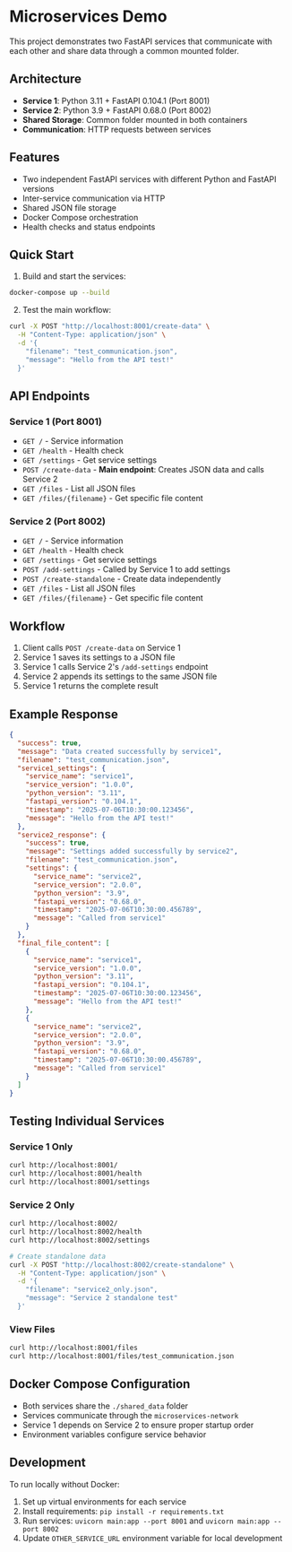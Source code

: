 # Microservices Demo

This project demonstrates two FastAPI services that communicate with each other and share data through a common mounted folder.

## Architecture

- **Service 1**: Python 3.11 + FastAPI 0.104.1 (Port 8001)
- **Service 2**: Python 3.9 + FastAPI 0.68.0 (Port 8002)
- **Shared Storage**: Common folder mounted in both containers
- **Communication**: HTTP requests between services

## Features

- Two independent FastAPI services with different Python and FastAPI versions
- Inter-service communication via HTTP
- Shared JSON file storage
- Docker Compose orchestration
- Health checks and status endpoints

## Quick Start

1. Build and start the services:

```bash
docker-compose up --build
```

2. Test the main workflow:

```bash
curl -X POST "http://localhost:8001/create-data" \
  -H "Content-Type: application/json" \
  -d '{
    "filename": "test_communication.json",
    "message": "Hello from the API test!"
  }'
```

## API Endpoints

### Service 1 (Port 8001)

- `GET /` - Service information
- `GET /health` - Health check
- `GET /settings` - Get service settings
- `POST /create-data` - **Main endpoint**: Creates JSON data and calls Service 2
- `GET /files` - List all JSON files
- `GET /files/{filename}` - Get specific file content

### Service 2 (Port 8002)

- `GET /` - Service information
- `GET /health` - Health check
- `GET /settings` - Get service settings
- `POST /add-settings` - Called by Service 1 to add settings
- `POST /create-standalone` - Create data independently
- `GET /files` - List all JSON files
- `GET /files/{filename}` - Get specific file content

## Workflow

1. Client calls `POST /create-data` on Service 1
2. Service 1 saves its settings to a JSON file
3. Service 1 calls Service 2's `/add-settings` endpoint
4. Service 2 appends its settings to the same JSON file
5. Service 1 returns the complete result

## Example Response

```json
{
  "success": true,
  "message": "Data created successfully by service1",
  "filename": "test_communication.json",
  "service1_settings": {
    "service_name": "service1",
    "service_version": "1.0.0",
    "python_version": "3.11",
    "fastapi_version": "0.104.1",
    "timestamp": "2025-07-06T10:30:00.123456",
    "message": "Hello from the API test!"
  },
  "service2_response": {
    "success": true,
    "message": "Settings added successfully by service2",
    "filename": "test_communication.json",
    "settings": {
      "service_name": "service2",
      "service_version": "2.0.0",
      "python_version": "3.9",
      "fastapi_version": "0.68.0",
      "timestamp": "2025-07-06T10:30:00.456789",
      "message": "Called from service1"
    }
  },
  "final_file_content": [
    {
      "service_name": "service1",
      "service_version": "1.0.0",
      "python_version": "3.11",
      "fastapi_version": "0.104.1",
      "timestamp": "2025-07-06T10:30:00.123456",
      "message": "Hello from the API test!"
    },
    {
      "service_name": "service2",
      "service_version": "2.0.0",
      "python_version": "3.9",
      "fastapi_version": "0.68.0",
      "timestamp": "2025-07-06T10:30:00.456789",
      "message": "Called from service1"
    }
  ]
}
```

## Testing Individual Services

### Service 1 Only

```bash
curl http://localhost:8001/
curl http://localhost:8001/health
curl http://localhost:8001/settings
```

### Service 2 Only

```bash
curl http://localhost:8002/
curl http://localhost:8002/health
curl http://localhost:8002/settings

# Create standalone data
curl -X POST "http://localhost:8002/create-standalone" \
  -H "Content-Type: application/json" \
  -d '{
    "filename": "service2_only.json",
    "message": "Service 2 standalone test"
  }'
```

### View Files

```bash
curl http://localhost:8001/files
curl http://localhost:8001/files/test_communication.json
```

## Docker Compose Configuration

- Both services share the `./shared_data` folder
- Services communicate through the `microservices-network`
- Service 1 depends on Service 2 to ensure proper startup order
- Environment variables configure service behavior

## Development

To run locally without Docker:

1. Set up virtual environments for each service
2. Install requirements: `pip install -r requirements.txt`
3. Run services: `uvicorn main:app --port 8001` and `uvicorn main:app --port 8002`
4. Update `OTHER_SERVICE_URL` environment variable for local development
